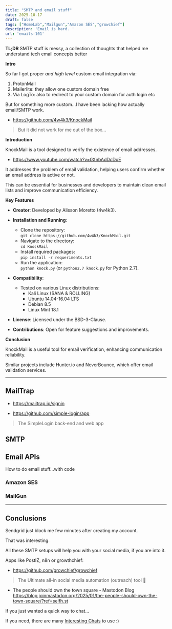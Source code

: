 ```yaml
---
title: "SMTP and email stuff"
date: 2025-10-17
draft: false
tags: ["HomeLab","Mailgun","Amazon SES","growchief"]
description: 'Email is hard. '
url: 'emails-101'
---
```


**TL;DR** SMTP stuff is messy, a collection of thoughts that helped me understand tech email concepts better

**Intro**

So far I got proper *and high level* custom email integration via:

1. ProtonMail
2. Mailerlite: they allow one custom domain free
3. Via LogTo: also to redirect to your custom domain for auth login etc

But for something more custom...I have been lacking how actually email/SMTP work.





* https://github.com/4w4k3/KnockMail


> But it did not work for me out of the box...

**Introduction**

KnockMail is a tool designed to verify the existence of email addresses. 

* https://www.youtube.com/watch?v=0XnbAdDcDoE

It addresses the problem of email validation, helping users confirm whether an email address is active or not. 

This can be essential for businesses and developers to maintain clean email lists and improve communication efficiency.

**Key Features**

- **Creator**: Developed by Alisson Moretto (4w4k3).
  
- **Installation and Running**:
  - Clone the repository:  
    `git clone https://github.com/4w4k3/KnockMail.git`
  - Navigate to the directory:  
    `cd KnockMail`
  - Install required packages:  
    `pip install -r requeriments.txt`
  - Run the application:  
    `python knock.py` (or `python2.7 knock.py` for Python 2.7).

- **Compatibility**: 
  - Tested on various Linux distributions: 
    - Kali Linux (SANA & ROLLING)
    - Ubuntu 14.04-16.04 LTS
    - Debian 8.5
    - Linux Mint 18.1

- **License**: Licensed under the BSD-3-Clause.

- **Contributions**: Open for feature suggestions and improvements.

**Conclusion**

KnockMail is a useful tool for email verification, enhancing communication reliability. 

Similar projects include Hunter.io and NeverBounce, which offer email validation services.

---

## MailTrap

* https://mailtrap.io/signin


* https://github.com/simple-login/app

>  The SimpleLogin back-end and web app 

## SMTP

## Email APIs

How to do email stuff...with code

### Amazon SES

### MailGun


---

## Conclusions

Sendgrid just block me few minutes after creating my account.

That was interesting.

All these SMTP setups will help you with your social media, if you are into it.

Apps like PostIZ, n8n or growthchief:

* https://github.com/growchief/growchief

>  The Ultimate all-in social media automation (outreach) tool 🤖 



* The people should own the town square - Mastodon Blog https://blog.joinmastodon.org/2025/01/the-people-should-own-the-town-square/?ref=selfh.st

If you just wanted a quick way to chat...

If you need, there are many [Interesting Chats](https://jalcocert.github.io/JAlcocerT/homelab-security/#privacy-apps) to use :)
